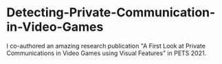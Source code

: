 # Detecting-Private-Communication-in-Video-Games
I co-authored an amazing research publication "A First Look at Private Communications in Video Games using Visual Features" in PETS 2021.
